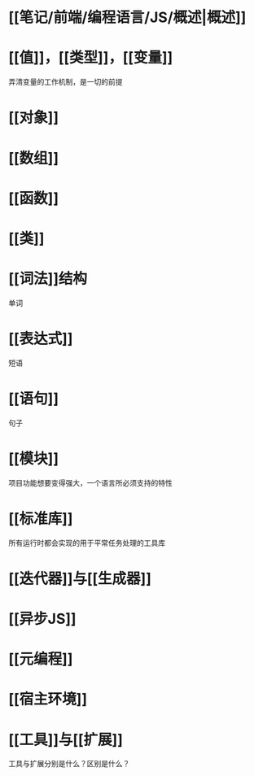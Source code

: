 # [[笔记/前端/编程语言/JS/概述|概述]]
# [[值]]，[[类型]]，[[变量]]
弄清变量的工作机制，是一切的前提
# [[对象]]
# [[数组]]
# [[函数]]
# [[类]]
# [[词法]]结构
单词
# [[表达式]]
短语
# [[语句]]
句子
# [[模块]]
项目功能想要变得强大，一个语言所必须支持的特性
# [[标准库]]
所有运行时都会实现的用于平常任务处理的工具库
# [[迭代器]]与[[生成器]]
# [[异步JS]]
# [[元编程]]
# [[宿主环境]]

# [[工具]]与[[扩展]]
工具与扩展分别是什么？区别是什么？